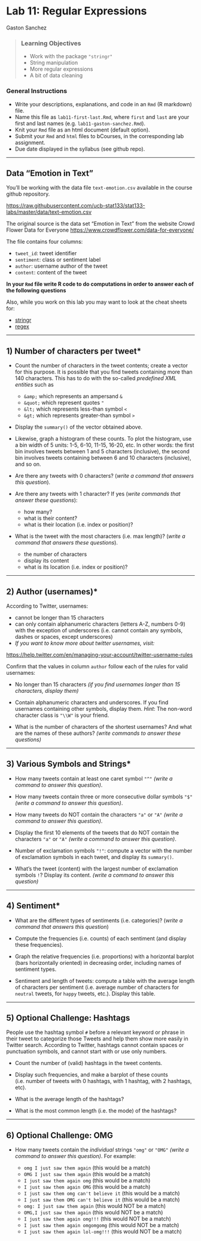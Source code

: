 Lab 11: Regular Expressions
================
Gaston Sanchez

> ### Learning Objectives
> 
>   - Work with the package `"stringr"`
>   - String manipulation
>   - More regular expressions
>   - A bit of data cleaning

### General Instructions

  - Write your descriptions, explanations, and code in an `Rmd` (R
    markdown) file.
  - Name this file as `lab11-first-last.Rmd`, where `first` and `last`
    are your first and last names (e.g. `lab11-gaston-sanchez.Rmd`).
  - Knit your `Rmd` file as an html document (default option).
  - Submit your `Rmd` and `html` files to bCourses, in the corresponding
    lab assignment.
  - Due date displayed in the syllabus (see github repo).

-----

## Data “Emotion in Text”

You’ll be working with the data file `text-emotion.csv` available in the
course github
repository.

<https://raw.githubusercontent.com/ucb-stat133/stat133-labs/master/data/text-emotion.csv>

The original source is the data set “Emotion in Text” from the website
Crowd Flower Data for Everyone
<https://www.crowdflower.com/data-for-everyone/>

The file contains four columns:

  - `tweet_id`: tweet identifier
  - `sentiment`: class or sentiment label
  - `author`: username author of the tweet
  - `content`: content of the tweet

**In your `Rmd` file write R code to do computations in order to answer
each of the following questions**

Also, while you work on this lab you may want to look at the cheat
sheets
    for:

  - [stringr](https://github.com/ucb-stat133/stat133-cheatsheets/blob/master/stringr-cheatsheet.pdf)
  - [regex](https://github.com/ucb-stat133/stat133-cheatsheets/blob/master/regular-expressions-cheatsheet.pdf)

-----

## 1\) Number of characters per tweet\*

  - Count the number of characters in the tweet contents; create a
    vector for this purpose. It is possible that you find tweets
    containing more than 140 characters. This has to do with the
    so-called *predefined XML entities* such as
    
      - `&amp;` which represents an ampersand `&`
      - `&quot;` which represent quotes `"`
      - `&lt;` which represents less-than symbol `<`
      - `&gt;` which represents greater-than symbol `>`

  - Display the `summary()` of the vector obtained above.

  - Likewise, graph a histogram of these counts. To plot the histogram,
    use a bin width of 5 units: 1-5, 6-10, 11-15, 16-20, etc. In other
    words: the first bin involves tweets between 1 and 5 characters
    (inclusive), the second bin involves tweets containing between 6 and
    10 characters (inclusive), and so on.

  - Are there any tweets with 0 characters? (*write a command that
    answers this question*).

  - Are there any tweets with 1 character? If yes (*write commands that
    answer these questions*):
    
      - how many?
      - what is their content?
      - what is their location (i.e. index or position)?

  - What is the tweet with the most characters (i.e. max length)?
    (*write a command that answers these questions*).
    
      - the number of characters
      - display its content
      - what is its location (i.e. index or position)?

-----

## 2\) Author (usernames)\*

According to Twitter, usernames:

  - cannot be longer than 15 characters
  - can only contain alphanumeric characters (letters A-Z, numbers 0-9)
    with the exception of underscores (i.e. cannot contain any symbols,
    dashes or spaces, except underscores)
  - *If you want to know more about twitter usernames,
visit:*

<https://help.twitter.com/en/managing-your-account/twitter-username-rules>

Confirm that the values in column `author` follow each of the rules for
valid usernames:

  - No longer than 15 characters *(if you find usernames longer than 15
    characters, display them)*

  - Contain alphanumeric characters and underscores. If you find
    usernames containing other symbols, display them. *Hint*: The
    non-word character class is `"\\W"` is your friend.

  - What is the number of characters of the shortest usernames? And what
    are the names of these authors? *(write commands to answer these
    questions)*

-----

## 3\) Various Symbols and Strings\*

  - How many tweets contain at least one caret symbol `"^"` *(write a
    command to answer this question)*.

  - How many tweets contain three or more consecutive dollar symbols
    `"$"` *(write a command to answer this question)*.

  - How many tweets do NOT contain the characters `"a"` or `"A"` *(write
    a command to answer this question)*.

  - Display the first 10 elements of the tweets that do NOT contain the
    characters `"a"` or `"A"` *(write a command to answer this
    question)*.

  - Number of exclamation symbols `"!"`: compute a vector with the
    number of exclamation symbols in each tweet, and display its
    `summary()`.

  - What’s the tweet (content) with the largest number of exclamation
    symbols `!`? Display its content. *(write a command to answer this
    question)*

-----

## 4\) Sentiment\*

  - What are the different types of sentiments (i.e. categories)?
    (*write a command that answers this question*)

  - Compute the frequencies (i.e. counts) of each sentiment (and display
    these frequencies).

  - Graph the relative frequencies (i.e. proportions) with a horizontal
    barplot (bars horizontally oriented) in decreasing order, including
    names of sentiment types.

  - Sentiment and length of tweets: compute a table with the average
    length of characters per sentiment (i.e. average number of
    characters for `neutral` tweets, for `happy` tweets, etc.). Display
    this table.

-----

## 5\) Optional Challenge: Hashtags

People use the hashtag symbol `#` before a relevant keyword or phrase in
their tweet to categorize those Tweets and help them show more easily in
Twitter search. According to Twitter, hashtags cannot contain spaces or
punctuation symbols, and cannot start with or use only numbers.

  - Count the number of (valid) hashtags in the tweet contents.

  - Display such frequencies, and make a barplot of these counts
    (i.e. number of tweets with 0 hashtags, with 1 hashtag, with 2
    hashtags, etc).

  - What is the average length of the hashtags?

  - What is the most common length (i.e. the mode) of the hashtags?

-----

## 6\) Optional Challenge: OMG

  - How many tweets contain the *individual* strings `"omg"` or `"OMG"`
    *(write a command to answer this question)*. For example:
    
      - `omg I just saw them again` (this would be a match)
      - `OMG I just saw them again` (this would be a match)
      - `I just saw them again omg` (this would be a match)
      - `I just saw them again OMG` (this would be a match)
      - `I just saw them omg can't believe it` (this would be a match)
      - `I just saw them OMG can't believe it` (this would be a match)
      - `omg: I just saw them again` (this would NOT be a match)
      - `OMG,I just saw them again` (this would NOT be a match)
      - `I just saw them again omg!!!` (this would NOT be a match)
      - `I just saw them again omgomgomg` (this would NOT be a match)
      - `I just saw them again lol-omg!!!` (this would NOT be a match)
